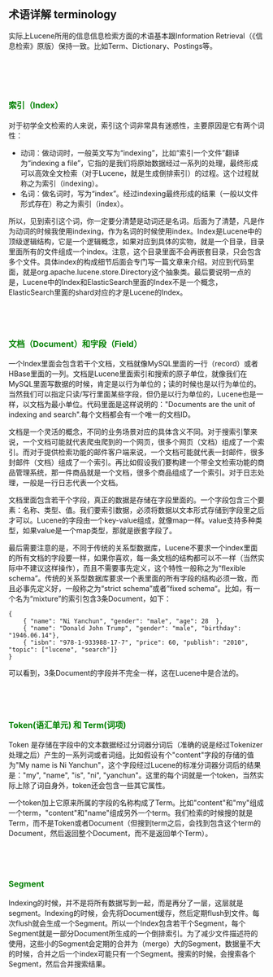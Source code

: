 ## 术语详解 terminology ##

实际上Lucene所用的信息信息检索方面的术语基本跟Information Retrieval（《信息检索》原版）保持一致。比如Term、Dictionary、Postings等。

<br/><br/><br/>

<font size=3 color=green>索引（Index）</font>
---
对于初学全文检索的人来说，索引这个词非常具有迷惑性，主要原因是它有两个词性：

- 动词：做动词时，一般英文写为“indexing”，比如“索引一个文件”翻译为“indexing a file”，它指的是我们将原始数据经过一系列的处理，最终形成可以高效全文检索（对于Lucene，就是生成倒排索引）的过程。这个过程就称之为索引（indexing）。
- 名词：做名词时，写为“index”。经过indexing最终形成的结果（一般以文件形式存在）称之为索引（index）。

所以，见到索引这个词，你一定要分清楚是动词还是名词。后面为了清楚，凡是作为动词的时候我使用indexing，作为名词的时候使用index。Index是Lucene中的顶级逻辑结构，它是一个逻辑概念，如果对应到具体的实物，就是一个目录，目录里面所有的文件组成一个index。注意，这个目录里面不会再嵌套目录，只会包含多个文件。具体index的构成细节后面会专门写一篇文章来介绍。对应到代码里面，就是org.apache.lucene.store.Directory这个抽象类。最后要说明一点的是，Lucene中的Index和ElasticSearch里面的Index不是一个概念，ElasticSearch里面的shard对应的才是Lucene的Index。

<br/><br/>
<font size=3 color=green>文档（Document）和字段（Field）</font>
---

一个Index里面会包含若干个文档，文档就像MySQL里面的一行（record）或者HBase里面的一列。文档是Lucene里面索引和搜索的原子单位，就像我们在MySQL里面写数据的时候，肯定是以行为单位的；读的时候也是以行为单位的。当然我们可以指定只读/写行里面某些字段，但仍是以行为单位的，Lucene也是一样，以文档为最小单位。代码里面是这样说明的："Documents are the unit of indexing and search".每个文档都会有一个唯一的文档ID。

文档是一个灵活的概念，不同的业务场景对应的具体含义不同。对于搜索引擎来说，一个文档可能就代表爬虫爬到的一个网页，很多个网页（文档）组成了一个索引。而对于提供检索功能的邮件客户端来说，一个文档可能就代表一封邮件，很多封邮件（文档）组成了一个索引。再比如假设我们要构建一个带全文检索功能的商品管理系统，那一件商品就是一个文档，很多个商品组成了一个索引。对于日志处理，一般是一行日志代表一个文档。

文档里面包含若干个字段，真正的数据是存储在字段里面的。一个字段包含三个要素：名称、类型、值。我们要索引数据，必须将数据以文本形式存储到字段里之后才可以。Lucene的字段由一个key-value组成，就像map一样。value支持多种类型，如果value是一个map类型，那就是嵌套字段了。

最后需要注意的是，不同于传统的关系型数据库，Lucene不要求一个index里面的所有文档的字段要一样，如果你喜欢，每一条文档的结构都可以不一样（当然实际中不建议这样操作），而且不需要事先定义，这个特性一般称之为“flexible schema”。传统的关系型数据库要求一个表里面的所有字段的结构必须一致，而且必事先定义好，一般称之为“strict schema”或者”fixed schema“。比如，有一个名为“mixture”的索引包含3条Document，如下：

```
{
    { "name": "Ni Yanchun", "gender": "male", "age": 28  },
    { "name": "Donald John Trump", "gender": "male", "birthday": "1946.06.14"},
    { "isbn": "978-1-933988-17-7", "price": 60, "publish": "2010", "topic": ["lucene", "search"]}
}
```

可以看到，3条Document的字段并不完全一样，这在Lucene中是合法的。

<br/><br/>
<font size=3 color=green>Token(语汇单元) 和 Term(词项)</font>
---
Token 是存储在字段中的文本数据经过分词器分词后（准确的说是经过Tokenizer处理之后）产生的一系列词或者词组。比如假设有个"content"字段的存储的值为"My name is Ni Yanchun"，这个字段经过Lucene的标准分词器分词后的结果是："my", "name", "is", "ni", "yanchun"。这里的每个词就是一个token，当然实际上除了词自身外，token还会包含一些其它属性。

一个token加上它原来所属的字段的名称构成了Term。比如"content"和"my"组成一个term，"content"和"name"组成另外一个term。我们检索的时候搜的就是Term，而不是Token或者Document（但搜到term之后，会找到包含这个term的Document，然后返回整个Document，而不是返回单个Term）。


<br/><br/>
<font size=3 color=green>Segment</font>
---

Indexing的时候，并不是将所有数据写到一起，而是再分了一层，这层就是segment。Indexing的时候，会先将Document缓存，然后定期flush到文件。每次flush就会生成一个Segment。所以一个Index包含若干个Segment，每个Segment就是一部分Document所生成的一个倒排索引。为了减少文件描述符的使用，这些小的Segment会定期的合并为（merge）大的Segment，数据量不大的时候，合并之后一个index可能只有一个Segment。搜索的时候，会搜索各个Segment，然后合并搜索结果。



